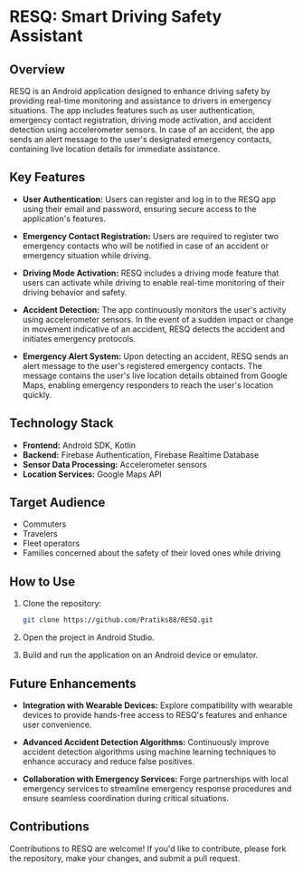 # RESQ: Smart Driving Safety Assistant

## Overview

RESQ is an Android application designed to enhance driving safety by providing real-time monitoring and assistance to drivers in emergency situations. The app includes features such as user authentication, emergency contact registration, driving mode activation, and accident detection using accelerometer sensors. In case of an accident, the app sends an alert message to the user's designated emergency contacts, containing live location details for immediate assistance.

## Key Features

- **User Authentication:** Users can register and log in to the RESQ app using their email and password, ensuring secure access to the application's features.

- **Emergency Contact Registration:** Users are required to register two emergency contacts who will be notified in case of an accident or emergency situation while driving.

- **Driving Mode Activation:** RESQ includes a driving mode feature that users can activate while driving to enable real-time monitoring of their driving behavior and safety.

- **Accident Detection:** The app continuously monitors the user's activity using accelerometer sensors. In the event of a sudden impact or change in movement indicative of an accident, RESQ detects the accident and initiates emergency protocols.

- **Emergency Alert System:** Upon detecting an accident, RESQ sends an alert message to the user's registered emergency contacts. The message contains the user's live location details obtained from Google Maps, enabling emergency responders to reach the user's location quickly.

## Technology Stack

- **Frontend:** Android SDK, Kotlin
- **Backend:** Firebase Authentication, Firebase Realtime Database
- **Sensor Data Processing:** Accelerometer sensors
- **Location Services:** Google Maps API

## Target Audience

- Commuters
- Travelers
- Fleet operators
- Families concerned about the safety of their loved ones while driving

## How to Use

1. Clone the repository:

   ```bash
   git clone https://github.com/Pratiks88/RESQ.git

2. Open the project in Android Studio.

3. Build and run the application on an Android device or emulator.

## Future Enhancements

- **Integration with Wearable Devices:** Explore compatibility with wearable devices to provide hands-free access to RESQ's features and enhance user convenience.

- **Advanced Accident Detection Algorithms:** Continuously improve accident detection algorithms using machine learning techniques to enhance accuracy and reduce false positives.

- **Collaboration with Emergency Services:** Forge partnerships with local emergency services to streamline emergency response procedures and ensure seamless coordination during critical situations.

## Contributions

Contributions to RESQ are welcome! If you'd like to contribute, please fork the repository, make your changes, and submit a pull request.

